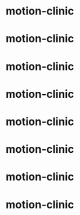 # motion-clinic
# motion-clinic
# motion-clinic
# motion-clinic
# motion-clinic
# motion-clinic
# motion-clinic
# motion-clinic
